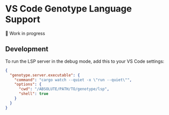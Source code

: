 # VS Code Genotype Language Support

🚧 Work in progress

## Development

To run the LSP server in the debug mode, add this to your VS Code settings:

```json
{
  "genotype.server.executable": {
    "command": "cargo watch --quiet -x \"run --quiet\"",
    "options": {
      "cwd": "/ABSOLUTE/PATH/TO/genotype/lsp",
      "shell": true
    }
  }
}
```
